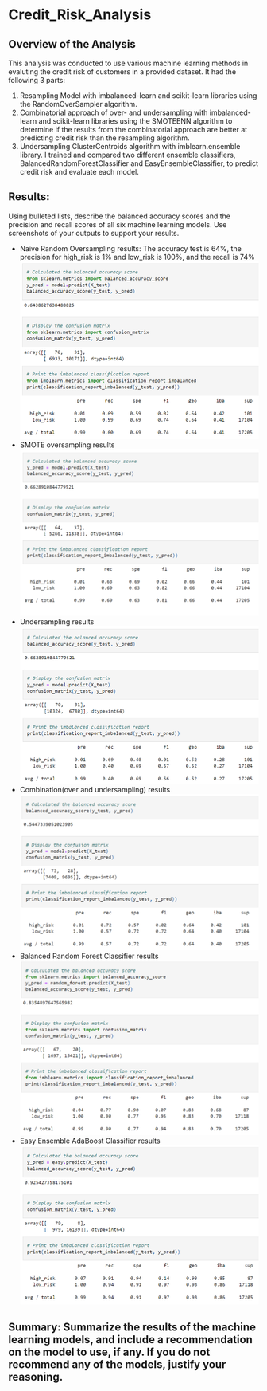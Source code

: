 # Credit_Risk_Analysis

## Overview of the Analysis
This analysis was conducted to use various machine learning methods in evaluting the credit risk of customers in a provided dataset. It had the following 3 parts: 
1. Resampling Model with imbalanced-learn and scikit-learn libraries using the RandomOverSampler algorithm.
2. Combinatorial approach of over- and undersampling with imbalanced-learn and scikit-learn libraries using the SMOTEENN algorithm to determine if the results from the combinatorial approach are better at predicting credit risk than the resampling algorithm.
3. Undersampling ClusterCentroids algorithm with imblearn.ensemble library. I trained and compared two different ensemble classifiers, BalancedRandomForestClassifier and EasyEnsembleClassifier, to predict credit risk and evaluate each model.

## Results: 
Using bulleted lists, describe the balanced accuracy scores and the precision and recall scores of all six machine learning models. Use screenshots of your outputs to support your results.
* Naive Random Oversampling results: The accuracy test is 64%, the precision for high_risk is 1% and low_risk is 100%, and the recall is 74%
 ![Naive Random Oversampling](https://github.com/SBaig01/Credit_Risk_Analysis/blob/0095debfe3bc01aad6b264e58284e42087d8bada/Images/Naive%20Random%20Oversampling.png)
* SMOTE oversampling results
 ![SMOTE oversampling](https://github.com/SBaig01/Credit_Risk_Analysis/blob/0095debfe3bc01aad6b264e58284e42087d8bada/Images/SMOTE%20oversampling.png)
* Undersampling results
 ![Undersampling](https://github.com/SBaig01/Credit_Risk_Analysis/blob/0095debfe3bc01aad6b264e58284e42087d8bada/Images/Undersampling.png)
* Combination(over and undersampling) results
 ![Combination(over and undersampling)](https://github.com/SBaig01/Credit_Risk_Analysis/blob/0095debfe3bc01aad6b264e58284e42087d8bada/Images/Combination(over%20and%20undersampling).png)
* Balanced Random Forest Classifier results
 ![Balanced Random Forest Classifier](https://github.com/SBaig01/Credit_Risk_Analysis/blob/0095debfe3bc01aad6b264e58284e42087d8bada/Images/Balanced%20Random%20Forest%20Classifier.png)
* Easy Ensemble AdaBoost Classifier results
 ![Easy Ensemble AdaBoost Classifier results](https://github.com/SBaig01/Credit_Risk_Analysis/blob/0095debfe3bc01aad6b264e58284e42087d8bada/Images/Easy%20Ensemble%20AdaBoost%20Classifier.png)

## Summary: Summarize the results of the machine learning models, and include a recommendation on the model to use, if any. If you do not recommend any of the models, justify your reasoning.
